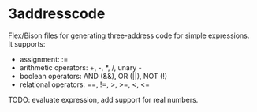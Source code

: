 # 3addresscode 

Flex/Bison files for generating three-address code for simple expressions.  
It supports:  

- assignment: :=
- arithmetic operators: +, -, *, /, unary -
- boolean operators: AND (&&), OR (||), NOT (!)
- relational operators: ==, !=, >, >=, <, <=

TODO: evaluate expression, add support for real numbers. 